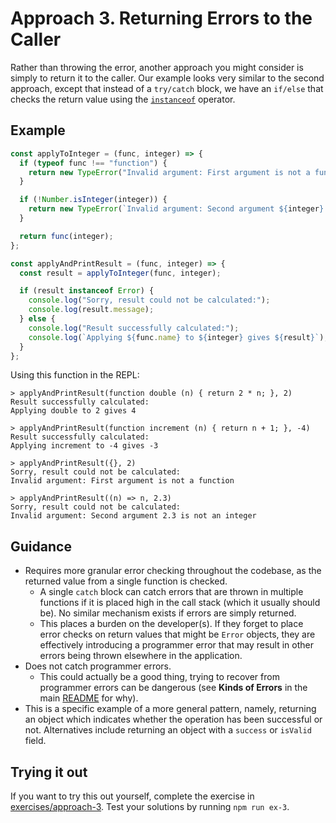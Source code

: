 # Approach 3. Returning Errors to the Caller

Rather than throwing the error, another approach you might consider is simply to return it to the caller. Our example looks very similar to the second approach, except that instead of a `try/catch` block, we have an `if/else` that checks the return value using the [`instanceof`](https://developer.mozilla.org/en-US/docs/Web/JavaScript/Reference/Operators/instanceof) operator.

## Example

```js
const applyToInteger = (func, integer) => {
  if (typeof func !== "function") {
    return new TypeError("Invalid argument: First argument is not a function");
  }

  if (!Number.isInteger(integer)) {
    return new TypeError(`Invalid argument: Second argument ${integer} is not an integer`);
  }

  return func(integer);
};

const applyAndPrintResult = (func, integer) => {
  const result = applyToInteger(func, integer);

  if (result instanceof Error) {
    console.log("Sorry, result could not be calculated:");
    console.log(result.message);
  } else {
    console.log("Result successfully calculated:");
    console.log(`Applying ${func.name} to ${integer} gives ${result}`);
  }
};
```

Using this function in the REPL:

```
> applyAndPrintResult(function double (n) { return 2 * n; }, 2)
Result successfully calculated:
Applying double to 2 gives 4

> applyAndPrintResult(function increment (n) { return n + 1; }, -4)
Result successfully calculated:
Applying increment to -4 gives -3

> applyAndPrintResult({}, 2)
Sorry, result could not be calculated:
Invalid argument: First argument is not a function

> applyAndPrintResult((n) => n, 2.3)
Sorry, result could not be calculated:
Invalid argument: Second argument 2.3 is not an integer
```

## Guidance

* Requires more granular error checking throughout the codebase, as the returned value from a single function is checked.
  * A single `catch` block can catch errors that are thrown in multiple functions if it is placed high in the call stack (which it usually should be). No similar mechanism exists if errors are simply returned.
  * This places a burden on the developer(s). If they forget to place error checks on return values that might be `Error` objects, they are effectively introducing a programmer error that may result in other errors being thrown elsewhere in the application.
* Does not catch programmer errors.
  * This could actually be a good thing, trying to recover from programmer errors can be dangerous (see **Kinds of Errors** in the main [README](../README.md) for why).
* This is a specific example of a more general pattern, namely, returning an object which indicates whether the operation has been successful or not. Alternatives include returning an object with a `success` or `isValid` field.

## Trying it out

If you want to try this out yourself, complete the exercise in [exercises/approach-3](../exercises/approach-3). Test your solutions by running `npm run ex-3`.
